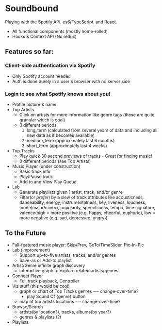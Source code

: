 # **Soundbound**

Playing with the Spotify API, es6/TypeScript, and React.

- All functional components (mostly home-rolled)
- Hooks & Context API (No redux)

## Features so far:

### Client-side authentication via Spotify

- Only Spotify account needed
- Auth is done purely in a user's browser with no server side

### Login to see what Spotify knows about you!

- Profile picture & name
- Top Artists
  - Click on artists for more information like genre tags (these are quite granular which is cool)
  - 3 different periods
    1. long_term (calculated from several years of data and including all new data as it becomes available)
    2. medium_term (approximately last 6 months)
    3. short_term (approximately last 4 weeks)
- Top Tracks
  - Play quick 30 second previews of tracks - Great for finding music!
  - 3 different periods (see Top Artists)
- Music Player (under construction)
  - Basic track info
  - Play/Pause track
  - Add to and View Play Queue
- Lab
  - Generate playlists given 1 artist, track, and/or genre
  - Filter(_or prefer_) by a slew of track attributes like acousticness, danceability, energy, instrumentalness, key, liveness, loudness, mode(major/minor), popularity, speechiness, tempo, time signature, valence(high = more positive (e.g. happy, cheerful, euphoric), low = more negative (e.g. sad, depressed, angry))

## To the Future

- Full-featured music player: Skip/Prev, GoTo/TimeSlider, Pic-In-Pic
- Lab (improvement)
  - Support up-to-five artists, tracks, and/or genres
  - Save-as or Add-to playlist
- Artist/Genre infinite graph discovery
  - interactive graph to explore related artists/genres
- Connect Player
  - Full track playback, Controller
- Viz stuff (this would be cool)
  - graph or chart of Top Tracks genres --- change-over-time?
    - play Sound Of {genre} button
  - map of top artists locations --- change-over-time?
- Browse/Search
  - artists(by location?), tracks, albums(by year?)
  - genres & playlists (?)
- Playlists
